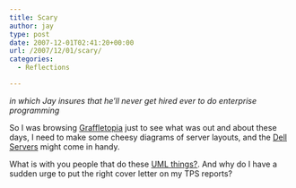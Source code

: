 ```yaml
---
title: Scary
author: jay
type: post
date: 2007-12-01T02:41:20+00:00
url: /2007/12/01/scary/
categories:
  - Reflections

---
```

_in which Jay insures that he’ll never get hired ever to do enterprise programming_

So I was browsing [Graffletopia][1] just to see what was out and about these days, I need to make some cheesy diagrams of server layouts, and the [Dell Servers][2] might come in handy.

What is with you people that do these [UML things?][3]. And why do I have a sudden urge to put the right cover letter on my TPS reports?

 [1]: http://graffletopia.com
 [2]: http://graffletopia.com/stencils/300
 [3]: http://graffletopia.com/categories/12
